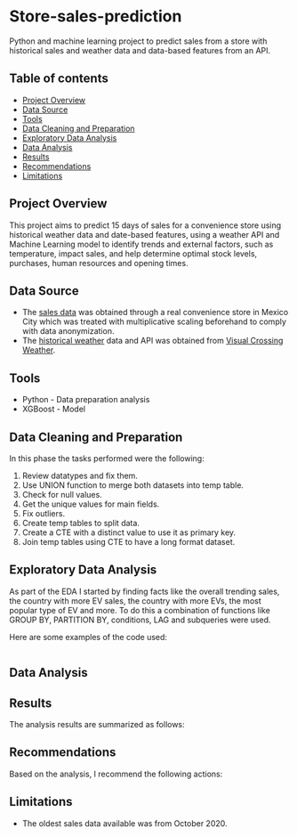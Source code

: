 # Store-sales-prediction
Python and machine learning project to predict sales from a store with historical sales and weather data and data-based features from an API.

## Table of contents

- [Project Overview](#project-overview)
- [Data Source](#data-source)
- [Tools](#tools)
- [Data Cleaning and Preparation](#data-cleaning-and-preparation)
- [Exploratory Data Analysis](#exploratory-data-analysis)
- [Data Analysis](#data-analysis)
- [Results](#results)
- [Recommendations](#recommendations)
- [Limitations](#limitations)


## Project Overview 

This project aims to predict 15 days of sales for a convenience store using historical weather data and date-based features, using a weather API and Machine Learning model to identify trends and external factors, such as temperature, impact sales, and help determine optimal stock levels, purchases, human resources and opening times.


## Data Source

- The [sales data](https://github.com/diegoislasm/Store-sales-prediction/blob/main/store_sales.csv) was obtained through a real convenience store in Mexico City which was treated with multiplicative scaling beforehand to comply with data anonymization.
- The [historical weather](https://github.com/diegoislasm/Store-sales-prediction/blob/main/weather_mexico_city.csv) data and API was obtained from [Visual Crossing Weather](https://www.visualcrossing.com/). 


## Tools

- Python - Data preparation analysis
- XGBoost - Model


## Data Cleaning and Preparation

In this phase the tasks performed were the following:

1. Review datatypes and fix them.
2. Use UNION function to merge both datasets into temp table.
3. Check for null values.
4. Get the unique values for main fields.
5. Fix outliers.
6. Create temp tables to split data.
7. Create a CTE with a distinct value to use it as primary key.
8. Join temp tables using CTE to have a long format dataset.


## Exploratory Data Analysis

As part of the EDA I started by finding facts like the overall trending sales, the country with more EV sales, the country with more EVs, the most popular type of EV and more. To do this a combination of functions like GROUP BY, PARTITION BY, conditions, LAG and subqueries were used.

Here are some examples of the code used: 

```sql

```


## Data Analysis


## Results

The analysis results are summarized as follows:

## Recommendations

Based on the analysis, I recommend the following actions:

## Limitations

- The oldest sales data available was from October 2020. 

